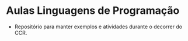 # Aulas Linguagens de Programação

- Repositório para manter exemplos e atividades durante o decorrer do CCR.